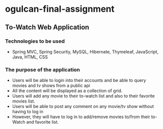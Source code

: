 # ogulcan-final-assignment
## To-Watch Web Application

### Technologies to be used
- Spring MVC, Spring Security, MySQL, Hibernate, Thymeleaf, JavaScript, Java, HTML, CSS

### The purpose of the application
- Users will be able to login into their accounts and be able to query movies and tv shows from a public api
- All the content will be displayed as a collection of grid.
- Users will add any movie to their to-watch list and also to their favorite movies list.
- Users will be able to post any comment on any movie/tv show without having to log in
- However, they will have to log in to add/remove movies to/from their to-Watch and favorite list.
